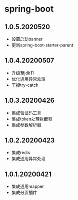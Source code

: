 # spring-boot

## 1.0.5.2020520
- 设置启动banner
- 更新spring-boot-starter-parent

## 1.0.4.20200507
- 升级至jdk11
- 优化通用异常处理
- 干掉try-catch

## 1.0.3.20200426
- 集成验证码工具
- 集成token处理拦截器
- 集成参数解析器

## 1.0.2.20200423
- 集成redis
- 集成通用异常处理

## 1.0.1.20200421
- 集成通用mapper
- 集成分页插件

